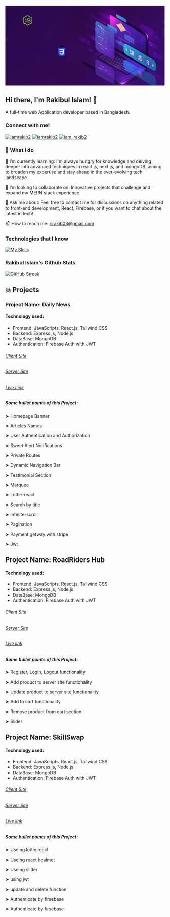 
![Rakibul Islam!](https://raw.githubusercontent.com/Rakibulislam1/Rakibulislam1/main/assets/Animated-banner.gif "Rakibul Islam")

## Hi there, I'm Rakibul Islam! 👋
A full-time web Application developer based in Bangladesh.

### Connect with me!
<p align="left">
<a href="https://linkedin.com/in/iamrakib2" target="blank"><img align="center" src="https://raw.githubusercontent.com/rahuldkjain/github-profile-readme-generator/master/src/images/icons/Social/linked-in-alt.svg" alt="iamrakib2" height="30" width="40" /></a>
<a href="https://fb.com/iamrakib2" target="blank"><img align="center" src="https://raw.githubusercontent.com/rahuldkjain/github-profile-readme-generator/master/src/images/icons/Social/facebook.svg" alt="iamrakib2" height="30" width="40" /></a>
<a href="https://instagram.com/iam_rakib2" target="blank"><img align="center" src="https://raw.githubusercontent.com/rahuldkjain/github-profile-readme-generator/master/src/images/icons/Social/instagram.svg" alt="iam_rakib2" height="30" width="40" /></a>
</p>

### 🚀 What I do

🌱 I’m currently learning: I'm always hungry for knowledge and delving deeper into advanced techniques in react.js, next.js, and mongoDB, aiming to broaden my expertise and stay ahead in the ever-evolving tech landscape.

👯 I’m looking to collaborate on: Innovative projects that challenge and expand my MERN stack experience

💬 Ask me about:  Feel free to contact me for discussions on anything related to front-end development, React, Firebase, or if you want to chat about the latest in tech!

📫 How to reach me: rirakib03@gmail.com

### Technologies that I know

[![My Skills](https://skillicons.dev/icons?i=html,css,tailwind,js,react,nodejs,express,firebase,mongodb,=light)]()


### Rakibul Islam's Github Stats

<p align="left">
<a href="https://git.io/streak-stats"><img src="https://github-readme-streak-stats.herokuapp.com?user=Rakibulislam1&theme=ambient-gradient&hide_border=true" alt="GitHub Streak" /></a>
</p>

## 💥 Projects

### Project Name: Daily News
#### Technology used: 
- Frontend: JavaScripts, React.js, Tailwind CSS
- Backend: Express.js, Node.js
- DataBase: MongoDB
- Authentication: Firebase Auth with JWT

###### [Client Site](https://github.com/Rakibulislam1/Daily-News)

###### [Server Site](https://github.com/Rakibulislam1/Daily-News-server)

###### [Live Link](https://dummy-d6041.web.app/)

##### Some bullet points of this Project:

➤ Homepage Banner

➤ Articles Names

➤ User Authentication and Authorization

➤ Sweet Alert Notifications

➤ Private Routes

➤ Dynamic Navigation Bar

➤ Testimonial Section

➤ Marquee

➤ Lottie-react

➤ Search by title

➤ Infinite-scroll

➤ Pagination

➤ Payment getway with stripe

➤ Jwt

## Project Name: RoadRiders Hub

#### Technology used: 
- Frontend: JavaScripts, React.js, Tailwind CSS
- Backend: Express.js, Node.js
- DataBase: MongoDB
- Authentication: Firebase Auth with JWT

###### [Client Site](https://github.com/Rakibulislam1/RoadRiders-Hub-Client)

###### [Server Site](https://github.com/Rakibulislam1/RoadRiders-Hub-Server)

###### [Live link](https://roadridershub.web.app/)

##### Some bullet points of this Project:
➤ Register, Login, Logout functionality

➤ Add product to server site functionality

➤ Update product to server site functionality

➤ Add to cart functionality

➤ Remove product from cart section

➤ Slider


## Project Name: SkillSwap

#### Technology used: 
- Frontend: JavaScripts, React.js, Tailwind CSS
- Backend: Express.js, Node.js
- DataBase: MongoDB
- Authentication: Firebase Auth with JWT

###### [Client Site](https://github.com/Rakibulislam1/SkillSwap-Cilent)

###### [Server Site](https://github.com/Rakibulislam1/SkillSwap-Server)

###### [Live link](https://swap-4ede7.web.app/)

##### Some bullet points of this Project:
➤ Useing lottie react

➤ Useing react healmet

➤ Useing slider

➤ using jwt

➤ update and delete function

➤ Authenticate by firsebase

➤ Authenticate by firsebase


